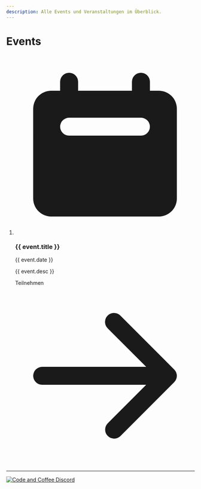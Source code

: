 ```yaml
---
description: Alle Events und Veranstaltungen im Überblick.
---
```


<script setup>
import { reactive } from 'vue'

const state = reactive({ events: [] })

fetch('https://api.sheetson.com/v2/sheets/Events?' + new URLSearchParams({
    apiKey: 'b4CyrfsTCufxGj7my4eNonELlxNPepoZ6s1AqM0PVrljct8V-u9KCmoRLPVLDQ',
    spreadsheetId: '1PRaIqRnYl2kCCK1w7vFTAJv6GrNdK77bG9XhTn2UxNQ'
  }), { cache: 'no-cache' }
).then(response => response.json()).then(json => {
  state.events = json.results
})
</script>

# Events
>
<ol class="!list-none relative border-l border-gray-200 dark:border-gray-700">
    <li v-for="event in state.events" class="mb-10 ml-6">
        <span class="flex absolute -left-3 justify-center items-center w-6 h-6 bg-green-200 rounded-full ring-8 ring-white dark:ring-green-900 dark:bg-green-900">
            <svg aria-hidden="true" class="w-3 h-3 text-green-600 dark:text-green-400" fill="currentColor" viewBox="0 0 20 20" xmlns="http://www.w3.org/2000/svg"><path fill-rule="evenodd" d="M6 2a1 1 0 00-1 1v1H4a2 2 0 00-2 2v10a2 2 0 002 2h12a2 2 0 002-2V6a2 2 0 00-2-2h-1V3a1 1 0 10-2 0v1H7V3a1 1 0 00-1-1zm0 5a1 1 0 000 2h8a1 1 0 100-2H6z" clip-rule="evenodd"></path></svg>
        </span>
        <h3 class="flex items-center mb-1 text-lg font-semibold text-gray-900 dark:text-white">{{ event.title }}</h3>
        <time class="block mb-2 text-sm font-normal leading-none text-gray-400 dark:text-gray-500">{{ event.date }}</time>
        <p class="mb-4 text-base font-normal text-gray-500 dark:text-gray-400">{{ event.desc }}</p>
        <a v-if="event.join_url" :href="event.join_url" target="_blank" type="button" class="!text-white bg-green-700 hover:bg-green-800 focus:ring-4 focus:outline-none focus:ring-green-300 font-medium rounded-lg text-sm px-5 py-2.5 text-center inline-flex items-center dark:bg-green-600 dark:hover:bg-green-700 dark:focus:ring-green-800">
          Teilnehmen
          <svg aria-hidden="true" class="ml-2 -mr-1 w-5 h-5" fill="currentColor" viewBox="0 0 20 20" xmlns="http://www.w3.org/2000/svg"><path fill-rule="evenodd" d="M10.293 3.293a1 1 0 011.414 0l6 6a1 1 0 010 1.414l-6 6a1 1 0 01-1.414-1.414L14.586 11H3a1 1 0 110-2h11.586l-4.293-4.293a1 1 0 010-1.414z" clip-rule="evenodd"></path></svg>
        </a>
    </li>
</ol>


***
[![Code and Coffee Discord](https://discordapp.com/api/guilds/889432631672983562/widget.png?style=banner2)](http://discord.code-n.coffee)